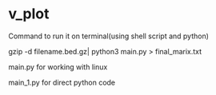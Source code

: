 # v_plot

Command to run it on terminal(using shell script and python)

gzip -d filename.bed.gz| python3 main.py > final_marix.txt

main.py for working with linux

main_1.py for direct python code
